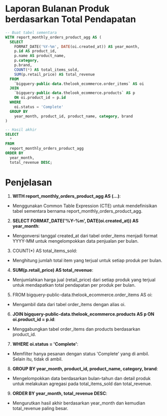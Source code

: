 # Laporan Bulanan Produk berdasarkan Total Pendapatan

```sql
-- Buat tabel sementara
WITH report_monthly_orders_product_agg AS (
  SELECT
    FORMAT_DATE('%Y-%m', DATE(oi.created_at)) AS year_month,
    p.id AS product_id,
    p.name AS product_name,
    p.category,
    p.brand,
    COUNT(*) AS total_items_sold,
    SUM(p.retail_price) AS total_revenue
  FROM
    `bigquery-public-data.thelook_ecommerce.order_items` AS oi
  JOIN
    `bigquery-public-data.thelook_ecommerce.products` AS p
    ON oi.product_id = p.id
  WHERE
    oi.status = 'Complete'
  GROUP BY
    year_month, product_id, product_name, category, brand
)

-- Hasil akhir
SELECT
  *
FROM
  report_monthly_orders_product_agg
ORDER BY
  year_month,
  total_revenue DESC;
```


# Penjelasan
1. **WITH report_monthly_orders_product_agg AS (...)**:

* Menggunakan Common Table Expression (CTE) untuk mendefinisikan tabel sementara bernama report_monthly_orders_product_agg.

2. **SELECT FORMAT_DATE('%Y-%m', DATE(oi.created_at)) AS year_month**:

* Mengonversi tanggal created_at dari tabel order_items menjadi format YYYY-MM untuk mengelompokkan data penjualan per bulan.

3. COUNT(*) AS total_items_sold:

* Menghitung jumlah total item yang terjual untuk setiap produk per bulan.
  
4. **SUM(p.retail_price) AS total_revenue**:

* Menjumlahkan harga jual (retail_price) dari setiap produk yang terjual untuk mendapatkan total pendapatan per produk per bulan.
  
5. FROM bigquery-public-data.thelook_ecommerce.order_items AS oi:

* Mengambil data dari tabel order_items dengan alias oi.
  
6. **JOIN bigquery-public-data.thelook_ecommerce.products AS p ON oi.product_id = p.id**:

* Menggabungkan tabel order_items dan products berdasarkan product_id.
  
7. **WHERE oi.status = 'Complete'**:

* Memfilter hanya pesanan dengan status 'Complete' yang di ambil. Selain itu, tidak di ambil.
  
8. **GROUP BY year_month, product_id, product_name, category, brand**:

* Mengelompokkan data berdasarkan bulan-tahun dan detail produk untuk melakukan agregasi pada total_items_sold dan total_revenue.
  
9. **ORDER BY year_month, total_revenue DESC**:

* Mengurutkan hasil akhir berdasarkan year_month dan kemudian total_revenue paling besar.
